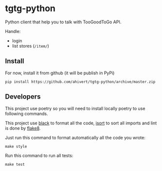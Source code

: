 # tgtg-python

Python client that help you to talk with TooGoodToGo API.

Handle:
- login
- list stores (`/item/`)

## Install

For now, install it from github (it will be publish in PyPi)

```
pip install https://github.com/ahivert/tgtg-python/archive/master.zip
```

## Developers

This project use poetry so you will need to install locally poetry to use following
commands.

This project use [black](https://github.com/psf/black) to format all the code,
[isort](https://github.com/timothycrosley/isort) to sort all imports and
lint is done by [flake8](https://github.com/PyCQA/flake8).

Just run this command to format automatically all the code you wrote:
```
make style
```

Run this command to run all tests:
```
make test
```